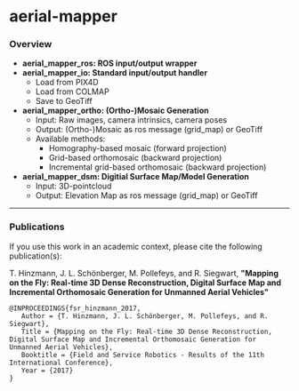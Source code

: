 # aerial-mapper

### Overview
- **aerial_mapper_ros: ROS input/output wrapper**
- **aerial_mapper_io: Standard input/output handler**
   - Load from PIX4D
   - Load from COLMAP
   - Save to GeoTiff
- **aerial_mapper_ortho: (Ortho-)Mosaic Generation**
   - Input: Raw images, camera intrinsics, camera poses 
   - Output: (Ortho-)Mosaic as ros message (grid_map) or GeoTiff
   - Available methods:
      - Homography-based mosaic (forward projection)
      - Grid-based orthomosaic (backward projection)
      - Incremental grid-based orthomosaic (backward projection)
- **aerial_mapper_dsm: Digitial Surface Map/Model Generation**
   - Input: 3D-pointcloud
   - Output: Elevation Map as ros message (grid_map) or GeoTiff

<hr>

### Publications
If you use this work in an academic context, please cite the following publication(s):

T. Hinzmann, J. L. Schönberger, M. Pollefeys, and R. Siegwart, **"Mapping on the Fly: Real-time 3D Dense Reconstruction, Digital Surface Map and Incremental Orthomosaic Generation for Unmanned Aerial Vehicles"**

```
@INPROCEEDINGS{fsr_hinzmann_2017,
   Author = {T. Hinzmann, J. L. Schönberger, M. Pollefeys, and R. Siegwart},
   Title = {Mapping on the Fly: Real-time 3D Dense Reconstruction, Digital Surface Map and Incremental Orthomosaic Generation for Unmanned Aerial Vehicles},
   Booktitle = {Field and Service Robotics - Results of the 11th International Conference},
   Year = {2017}
}
```
